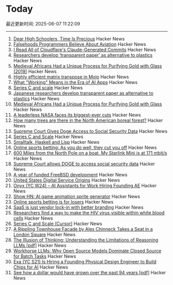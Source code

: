 # Today

最近更新时间: 2025-06-07 11:22:09

--- 
1. [Dear High Schoolers, Time Is Precious](https://byronsharman.com/blog/dear-high-schoolers) Hacker News
2. [Falsehoods Programmers Believe About Aviation](https://flightaware.engineering/falsehoods-programmers-believe-about-aviation/) Hacker News
3. [I Read All of Cloudflare's Claude-Generated Commits](https://www.maxemitchell.com/writings/i-read-all-of-cloudflares-claude-generated-commits/) Hacker News
4. [Researchers develop ‘transparent paper’ as alternative to plastics](https://japannews.yomiuri.co.jp/science-nature/technology/20250605-259501/) Hacker News
5. [Medieval Africans Had a Unique Process for Purifying Gold with Glass (2019)](https://www.atlasobscura.com/articles/medieval-african-gold) Hacker News
6. [Highly efficient matrix transpose in Mojo](https://veitner.bearblog.dev/highly-efficient-matrix-transpose-in-mojo/) Hacker News
7. [What "Working" Means in the Era of AI Apps](https://a16z.com/revenue-benchmarks-ai-apps/) Hacker News
8. [Series C and scale](https://www.cursor.com/en/blog/series-c) Hacker News
9. [Japanese researchers develop transparent paper as alternative to plastics](https://japannews.yomiuri.co.jp/science-nature/technology/20250605-259501/) Hacker News
10. [Medieval Africans Had a Unique Process for Purifying Gold with Glass](https://www.atlasobscura.com/articles/medieval-african-gold) Hacker News
11. [A leaderless NASA faces its biggest-ever cuts](https://www.economist.com/science-and-technology/2025/06/04/a-leaderless-nasa-faces-its-biggest-ever-cuts) Hacker News
12. [How many trees are there in the North American boreal forest?](https://nsojournals.onlinelibrary.wiley.com/doi/10.1002/ecog.07677) Hacker News
13. [Supreme Court Gives Doge Access to Social Security Data](https://www.bloomberg.com/news/articles/2025-06-06/supreme-court-gives-doge-access-to-social-security-data) Hacker News
14. [Series C and Scale](https://www.cursor.com/en/blog/series-c) Hacker News
15. [Smalltalk, Haskell and Lisp](https://storytotell.org/smalltalk-haskell-and-lisp) Hacker News
16. [Online sports betting: As you do well, they cut you off](https://doc.searls.com/2025/05/21/online-sports-betting-is-for-losers/) Hacker News
17. [600 Miles from the North Pole on a boat. My Starlink Mini is at 171 mbit/s](https://old.reddit.com/r/Starlink/comments/1l0im21/currently_about_600_miles_from_the_north_pole_on/) Hacker News
18. [Supreme Court allows DOGE to access social security data](https://www.nbcnews.com/politics/supreme-court/supreme-court-trump-doge-social-security-data-access-elon-musk-rcna206515) Hacker News
19. [A year of funded FreeBSD development](https://www.daemonology.net/blog/2025-06-06-A-year-of-funded-FreeBSD.html) Hacker News
20. [United States Digital Service Origins](https://usdigitalserviceorigins.org/) Hacker News
21. [Onyx (YC W24) – AI Assistants for Work Hiring Founding AE](https://www.ycombinator.com/companies/onyx/jobs/Gm0Hw6L-founding-account-executive) Hacker News
22. [Show HN: AI game animation sprite generator](https://www.godmodeai.cloud/ai-sprite-generator) Hacker News
23. [Online sports betting is for losers](https://doc.searls.com/2025/05/21/online-sports-betting-is-for-losers/) Hacker News
24. [SaaS is just vendor lock-in with better branding](https://rwsdk.com/blog/saas-is-just-vendor-lock-in-with-better-branding) Hacker News
25. [Researchers find a way to make the HIV virus visible within white blood cells](https://www.theguardian.com/global-development/2025/jun/05/breakthrough-in-search-for-hiv-cure-leaves-researchers-overwhelmed) Hacker News
26. [Series C and Scale (Cursor)](https://www.cursor.com/en/blog/series-c) Hacker News
27. [A Rippling Townhouse Facade by Alex Chinneck Takes a Seat in a London Square](https://www.thisiscolossal.com/2025/05/alex-chinneck-a-week-at-the-knees/) Hacker News
28. [The Illusion of Thinking: Understanding the Limitations of Reasoning LLMs [pdf]](https://ml-site.cdn-apple.com/papers/the-illusion-of-thinking.pdf) Hacker News
29. [Workhorse LLMs: Why Open Source Models Dominate Closed Source for Batch Tasks](https://sutro.sh/blog/workhorse-llms-why-open-source-models-win-for-batch-tasks) Hacker News
30. [Exa (YC S21) Is Hiring a Founding Physical Design Engineer to Build Chips for AI](https://www.ycombinator.com/companies/exa-laboratories/jobs/9TXvyqt-founding-engineer-physical-design-vlsi-rtl) Hacker News
31. [See how a dollar would have grown over the past 94 years [pdf]](https://www.newyorklifeinvestments.com/assets/documents/education/investing-essentials-growthofadollar.pdf) Hacker News
